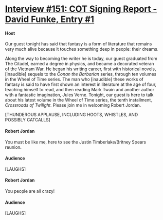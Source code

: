 # [Interview #151: COT Signing Report - David Funke, Entry #1](https://www.theoryland.com/intvmain.php?i=151#1)

#### Host

Our guest tonight has said that fantasy is a form of literature that remains very much alive because it touches something deep in people: their dreams.

Along the way to becoming the writer he is today, our guest graduated from The Citadel, earned a degree in physics, and became a decorated veteran of the Vietnam War. He began his writing career, first with historical novels, [inaudible] sequels to the
*Conan the Barbarian*
series, through ten volumes in the Wheel of Time series. The man who [inaudible] these works of fantasy is said to have first shown an interest in literature at the age of four, teaching himself to read, and then reading Mark Twain and another author with a fantastic imagination, Jules Verne. Tonight, our guest is here to talk about his latest volume in the Wheel of Time series, the tenth installment,
*Crossroads of Twilight.*
Please join me in welcoming Robert Jordan.

[THUNDEROUS APPLAUSE, INCLUDING HOOTS, WHISTLES, AND POSSIBLY CATCALLS]

#### Robert Jordan

You must be like me, here to see the Justin Timberlake/Britney Spears reunion.

#### Audience

[LAUGHS]

#### Robert Jordan

You people are all crazy!

#### Audience

[LAUGHS]

